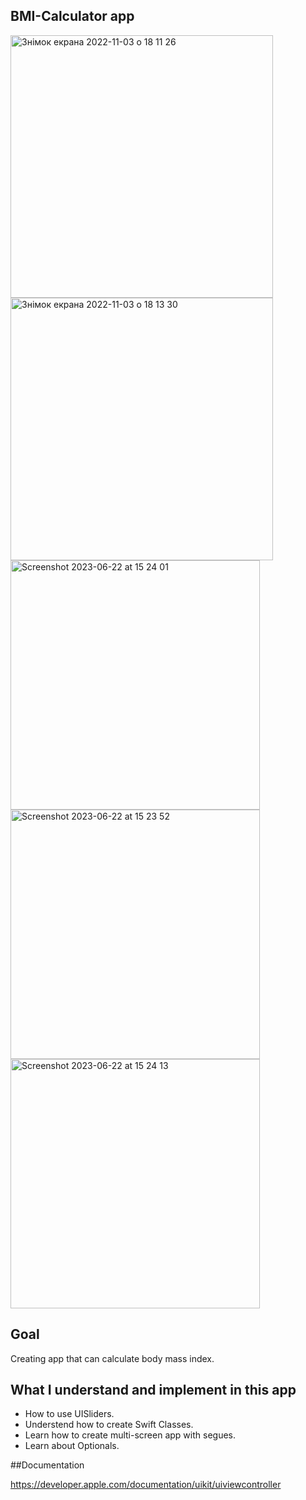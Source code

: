 ## BMI-Calculator app

<img width="420" alt="Знімок екрана 2022-11-03 о 18 11 26" src="https://user-images.githubusercontent.com/109367230/199788934-e8daac27-5fcc-4337-9bea-8e60c668ce58.png">
<img width="420" alt="Знімок екрана 2022-11-03 о 18 13 30" src="https://user-images.githubusercontent.com/109367230/199789382-217a489d-07f0-4d1e-987b-18aa69210fcf.png">
<img width="399" alt="Screenshot 2023-06-22 at 15 24 01" src="https://github.com/Yurii-Popleta/BMI-Calculator/assets/109367230/44822d26-a7a6-4d74-a5ea-aff7d78337df">
<img width="399" alt="Screenshot 2023-06-22 at 15 23 52" src="https://github.com/Yurii-Popleta/BMI-Calculator/assets/109367230/6c99f5fb-fbdf-4f09-821e-03e8c1f590b4">
<img width="399" alt="Screenshot 2023-06-22 at 15 24 13" src="https://github.com/Yurii-Popleta/BMI-Calculator/assets/109367230/e2b311f7-33cc-47e6-8907-218e2cce69d4">



## Goal
Creating app that can calculate body mass index.

## What I understand and implement in this app

* How to use UISliders.
* Understend how to create Swift Classes.
* Learn how to create multi-screen app with segues.
* Learn about Optionals.

##Documentation 

https://developer.apple.com/documentation/uikit/uiviewcontroller
